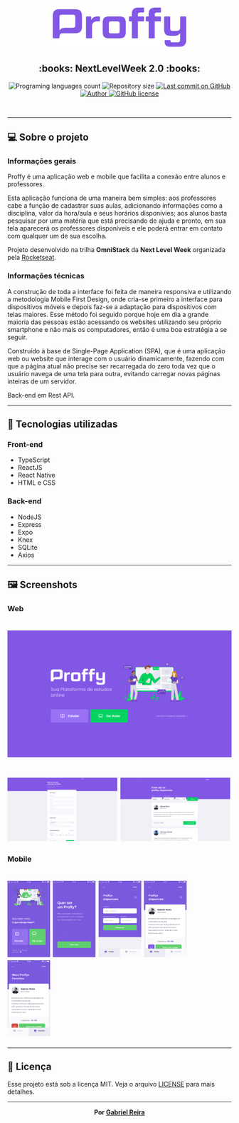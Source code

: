 <h1 align="center">
    <img src="images_readme/logo.svg" width="300px">
</h1>
<h2 align="center">
   :books: NextLevelWeek 2.0 :books:
</h2>

<p align="center">
  <img alt="Programing languages count" src="https://img.shields.io/github/languages/count/GabrielReira/Proffy-Project?color=8257e5&style=flat-square">
  <img alt="Repository size" src="https://img.shields.io/github/repo-size/GabrielReira/Proffy-Project?color=8257e5&style=flat-square">
  <a href="https://github.com/GabrielReira/Proffy-Project/commits/master">
    <img alt="Last commit on GitHub" src="https://img.shields.io/github/last-commit/GabrielReira/Proffy-Project?color=8257e5&style=flat-square">
  </a>
  <a href="https://github.com/GabrielReira">
    <img alt="Author" src="https://img.shields.io/badge/made%20by-GabrielReira-8257e5?style=flat-square">
  </a>
  <a href="https://github.com/GabrielReira/Proffy-Project/blob/master/LICENSE.md">
    <img alt="GitHub license" src="https://img.shields.io/github/license/GabrielReira/Proffy-Project?color=8257e5&style=flat-square">
  </a>
</p>

<br>

---

## :computer: Sobre o projeto
### Informações gerais
<p>Proffy é uma aplicação web e mobile que facilita a conexão entre alunos e professores.</p>
<p>Esta aplicação funciona de uma maneira bem simples: aos professores cabe a função de cadastrar suas aulas, adicionando informações como a disciplina, valor da hora/aula e seus horários disponívies; aos alunos basta pesquisar por uma matéria que está precisando de ajuda e pronto, em sua tela aparecerá os professores disponíveis e ele poderá entrar em contato com qualquer um de sua escolha.</p>
<p>Projeto desenvolvido na trilha <strong>OmniStack</strong> da <strong>Next Level Week</strong> organizada pela <a href="https://rocketseat.com.br/">Rocketseat</a>.</p>

### Informações técnicas
<p>
  A construção de toda a interface foi feita de maneira responsiva e utilizando a metodologia Mobile First Design, onde cria-se primeiro a interface para dispositivos móveis e depois faz-se a adaptação para dispositivos com telas maiores. Esse método foi seguido porque hoje em dia a grande maioria das pessoas estão acessando os websites utilizando seu próprio smartphone e não mais os computadores, então é uma boa estratégia a se seguir.
</p>
<p>
  Construído à base de Single-Page Application (SPA), que é uma aplicação web ou website que interage com o usuário dinamicamente, fazendo com que a página atual não precise ser recarregada do zero toda vez que o usuário navega de uma tela para outra, evitando carregar novas páginas inteiras de um servidor.
</p>
<p>
  Back-end em Rest API.
</p>
  
---

## :rocket: Tecnologias utilizadas
### Front-end
* TypeScript
* ReactJS
* React Native
* HTML e CSS

### Back-end
* NodeJS
* Express
* Expo
* Knex
* SQLite
* Axios

---

## :framed_picture: Screenshots
### Web
<h1 align="center">
    <img src="images_readme/landing.png">
</h1>
<h1>
    <img src="images_readme/teacher-form.png"  width="49%" height"100%">
    <img src="images_readme/teacher-list.png"  width="49%" height"100%">
</h1>

### Mobile
<h1>
    <img src="images_readme/mobile-landing.PNG"  width="19%" height"100%">
    <img src="images_readme/mobile-give-classes.PNG"  width="19%" height"100%">
    <img src="images_readme/mobile-search.PNG"  width="19%" height"100%">
    <img src="images_readme/mobile-search2.PNG"  width="19%" height"100%">
    <img src="images_readme/mobile-favorites.PNG"  width="19%" height"100%">
</h1>

---

## :scroll: Licença
Esse projeto está sob a licença MIT. Veja o arquivo [LICENSE](LICENSE.md) para mais detalhes.

---

<p align="center"><strong>Por <a href="https://www.linkedin.com/in/gabriel-reira-5a8a871a9/">Gabriel Reira</a></strong></p>
